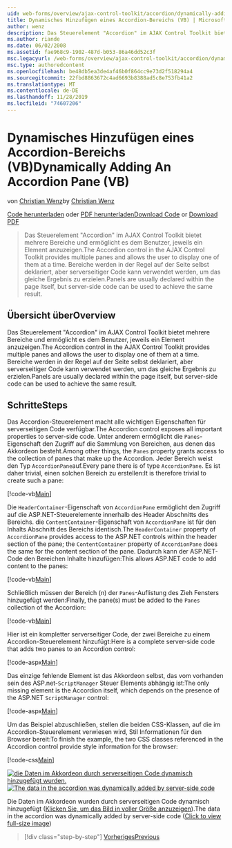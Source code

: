 ```yaml
---
uid: web-forms/overview/ajax-control-toolkit/accordion/dynamically-adding-an-accordion-pane-vb
title: Dynamisches Hinzufügen eines Accordion-Bereichs (VB) | Microsoft-Dokumentation
author: wenz
description: Das Steuerelement "Accordion" im AJAX Control Toolkit bietet mehrere Bereiche und ermöglicht es dem Benutzer, jeweils ein Element anzuzeigen. Panels werden normalerweise als w...
ms.author: riande
ms.date: 06/02/2008
ms.assetid: fae968c9-1902-487d-b053-86a46dd52c3f
msc.legacyurl: /web-forms/overview/ajax-control-toolkit/accordion/dynamically-adding-an-accordion-pane-vb
msc.type: authoredcontent
ms.openlocfilehash: be48db5ea3de4af46b0f864cc9e73d2f518294a4
ms.sourcegitcommit: 22fbd8863672c4ad6693b8388ad5c8e753fb41a2
ms.translationtype: MT
ms.contentlocale: de-DE
ms.lasthandoff: 11/28/2019
ms.locfileid: "74607206"
---
```

# <a name="dynamically-adding-an-accordion-pane-vb"></a><span data-ttu-id="f5880-104">Dynamisches Hinzufügen eines Accordion-Bereichs (VB)</span><span class="sxs-lookup"><span data-stu-id="f5880-104">Dynamically Adding An Accordion Pane (VB)</span></span>

<span data-ttu-id="f5880-105">von [Christian Wenz](https://github.com/wenz)</span><span class="sxs-lookup"><span data-stu-id="f5880-105">by [Christian Wenz](https://github.com/wenz)</span></span>

<span data-ttu-id="f5880-106">[Code herunterladen](https://download.microsoft.com/download/5/6/d/56d50cef-2011-4c8f-9891-7edc6dc57df9/Accordion2.vb.zip) oder [PDF herunterladen](https://download.microsoft.com/download/6/7/1/6718d452-ff89-4d3f-a90e-c74ec2d636a3/accordion2VB.pdf)</span><span class="sxs-lookup"><span data-stu-id="f5880-106">[Download Code](https://download.microsoft.com/download/5/6/d/56d50cef-2011-4c8f-9891-7edc6dc57df9/Accordion2.vb.zip) or [Download PDF](https://download.microsoft.com/download/6/7/1/6718d452-ff89-4d3f-a90e-c74ec2d636a3/accordion2VB.pdf)</span></span>

> <span data-ttu-id="f5880-107">Das Steuerelement "Accordion" im AJAX Control Toolkit bietet mehrere Bereiche und ermöglicht es dem Benutzer, jeweils ein Element anzuzeigen.</span><span class="sxs-lookup"><span data-stu-id="f5880-107">The Accordion control in the AJAX Control Toolkit provides multiple panes and allows the user to display one of them at a time.</span></span> <span data-ttu-id="f5880-108">Bereiche werden in der Regel auf der Seite selbst deklariert, aber serverseitiger Code kann verwendet werden, um das gleiche Ergebnis zu erzielen.</span><span class="sxs-lookup"><span data-stu-id="f5880-108">Panels are usually declared within the page itself, but server-side code can be used to achieve the same result.</span></span>

## <a name="overview"></a><span data-ttu-id="f5880-109">Übersicht über</span><span class="sxs-lookup"><span data-stu-id="f5880-109">Overview</span></span>

<span data-ttu-id="f5880-110">Das Steuerelement "Accordion" im AJAX Control Toolkit bietet mehrere Bereiche und ermöglicht es dem Benutzer, jeweils ein Element anzuzeigen.</span><span class="sxs-lookup"><span data-stu-id="f5880-110">The Accordion control in the AJAX Control Toolkit provides multiple panes and allows the user to display one of them at a time.</span></span> <span data-ttu-id="f5880-111">Bereiche werden in der Regel auf der Seite selbst deklariert, aber serverseitiger Code kann verwendet werden, um das gleiche Ergebnis zu erzielen.</span><span class="sxs-lookup"><span data-stu-id="f5880-111">Panels are usually declared within the page itself, but server-side code can be used to achieve the same result.</span></span>

## <a name="steps"></a><span data-ttu-id="f5880-112">Schritte</span><span class="sxs-lookup"><span data-stu-id="f5880-112">Steps</span></span>

<span data-ttu-id="f5880-113">Das Accordion-Steuerelement macht alle wichtigen Eigenschaften für serverseitigen Code verfügbar.</span><span class="sxs-lookup"><span data-stu-id="f5880-113">The Accordion control exposes all important properties to server-side code.</span></span> <span data-ttu-id="f5880-114">Unter anderem ermöglicht die `Panes`-Eigenschaft den Zugriff auf die Sammlung von Bereichen, aus denen das Akkordeon besteht.</span><span class="sxs-lookup"><span data-stu-id="f5880-114">Among other things, the `Panes` property grants access to the collection of panes that make up the Accordion.</span></span> <span data-ttu-id="f5880-115">Jeder Bereich weist den Typ `AccordionPane`auf.</span><span class="sxs-lookup"><span data-stu-id="f5880-115">Every pane there is of type `AccordionPane`.</span></span> <span data-ttu-id="f5880-116">Es ist daher trivial, einen solchen Bereich zu erstellen:</span><span class="sxs-lookup"><span data-stu-id="f5880-116">It is therefore trivial to create such a pane:</span></span>

[!code-vb[Main](dynamically-adding-an-accordion-pane-vb/samples/sample1.vb)]

<span data-ttu-id="f5880-117">Die `HeaderContainer`-Eigenschaft von `AccordionPane` ermöglicht den Zugriff auf die ASP.NET-Steuerelemente innerhalb des Header Abschnitts des Bereichs. die `ContentContainer`-Eigenschaft von `AccordionPane` ist für den Inhalts Abschnitt des Bereichs identisch.</span><span class="sxs-lookup"><span data-stu-id="f5880-117">The `HeaderContainer` property of `AccordionPane` provides access to the ASP.NET controls within the header section of the pane; the `ContentContainer` property of `AccordionPane` does the same for the content section of the pane.</span></span> <span data-ttu-id="f5880-118">Dadurch kann der ASP.NET-Code den Bereichen Inhalte hinzufügen:</span><span class="sxs-lookup"><span data-stu-id="f5880-118">This allows ASP.NET code to add content to the panes:</span></span>

[!code-vb[Main](dynamically-adding-an-accordion-pane-vb/samples/sample2.vb)]

<span data-ttu-id="f5880-119">Schließlich müssen der Bereich (n) der `Panes`-Auflistung des Zieh Fensters hinzugefügt werden:</span><span class="sxs-lookup"><span data-stu-id="f5880-119">Finally, the pane(s) must be added to the `Panes` collection of the Accordion:</span></span>

[!code-vb[Main](dynamically-adding-an-accordion-pane-vb/samples/sample3.vb)]

<span data-ttu-id="f5880-120">Hier ist ein kompletter serverseitiger Code, der zwei Bereiche zu einem Accordion-Steuerelement hinzufügt:</span><span class="sxs-lookup"><span data-stu-id="f5880-120">Here is a complete server-side code that adds two panes to an Accordion control:</span></span>

[!code-aspx[Main](dynamically-adding-an-accordion-pane-vb/samples/sample4.aspx)]

<span data-ttu-id="f5880-121">Das einzige fehlende Element ist das Akkordeon selbst, das vom vorhanden sein des ASP.net-`ScriptManager` Steuer Elements abhängig ist:</span><span class="sxs-lookup"><span data-stu-id="f5880-121">The only missing element is the Accordion itself, which depends on the presence of the ASP.NET `ScriptManager` control:</span></span>

[!code-aspx[Main](dynamically-adding-an-accordion-pane-vb/samples/sample5.aspx)]

<span data-ttu-id="f5880-122">Um das Beispiel abzuschließen, stellen die beiden CSS-Klassen, auf die im Accordion-Steuerelement verwiesen wird, Stil Informationen für den Browser bereit:</span><span class="sxs-lookup"><span data-stu-id="f5880-122">To finish the example, the two CSS classes referenced in the Accordion control provide style information for the browser:</span></span>

[!code-css[Main](dynamically-adding-an-accordion-pane-vb/samples/sample6.css)]

<span data-ttu-id="f5880-123">[![die Daten im Akkordeon durch serverseitigen Code dynamisch hinzugefügt wurden.](dynamically-adding-an-accordion-pane-vb/_static/image2.png)](dynamically-adding-an-accordion-pane-vb/_static/image1.png)</span><span class="sxs-lookup"><span data-stu-id="f5880-123">[![The data in the accordion was dynamically added by server-side code](dynamically-adding-an-accordion-pane-vb/_static/image2.png)](dynamically-adding-an-accordion-pane-vb/_static/image1.png)</span></span>

<span data-ttu-id="f5880-124">Die Daten im Akkordeon wurden durch serverseitigen Code dynamisch hinzugefügt ([Klicken Sie, um das Bild in voller Größe anzuzeigen](dynamically-adding-an-accordion-pane-vb/_static/image3.png)).</span><span class="sxs-lookup"><span data-stu-id="f5880-124">The data in the accordion was dynamically added by server-side code ([Click to view full-size image](dynamically-adding-an-accordion-pane-vb/_static/image3.png))</span></span>

> [!div class="step-by-step"]
> [<span data-ttu-id="f5880-125">Vorheriges</span><span class="sxs-lookup"><span data-stu-id="f5880-125">Previous</span></span>](databinding-to-an-accordion-vb.md)
